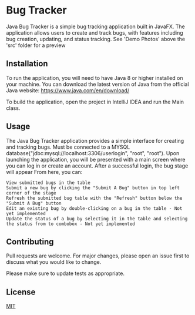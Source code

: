 # Bug Tracker

Java Bug Tracker is a simple bug tracking application built in JavaFX. 
The application allows users to create and track bugs, with features including bug creation, updating, and status tracking.
See 'Demo Photos' above the 'src' folder for a preview

## Installation

To run the application, you will need to have Java 8 or higher installed on your machine. 
You can download the latest version of Java from the official Java website: https://www.java.com/en/download/

To build the application, open the project in IntelliJ IDEA and run the Main class.

## Usage

The Java Bug Tracker application provides a simple interface for creating and tracking bugs.
Must be connected to a MYSQL database("jdbc:mysql://localhost:3306/userlogin", "root", "root").
Upon launching the application, you will be presented with a main screen where you can log in or create an account.
After a successful login, the bug stage will appear
From here, you can:

    View submitted bugs in the table
    Submit a new bug by clicking the "Submit A Bug" button in top left corner of the stage
    Refresh the submitted bug table with the "Refresh" button below the "Submit A Bug" button
    Edit an existing bug by double-clicking on a bug in the table - Not yet implemented
    Update the status of a bug by selecting it in the table and selecting the status from to combobox - Not yet implemented

## Contributing

Pull requests are welcome. For major changes, please open an issue first
to discuss what you would like to change.

Please make sure to update tests as appropriate.

## License

[MIT](https://choosealicense.com/licenses/mit/)
